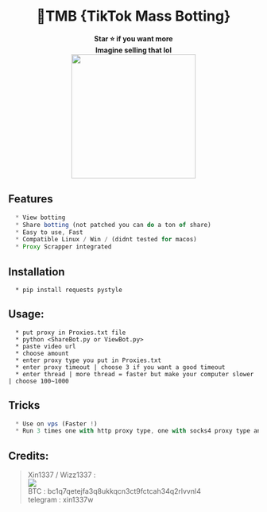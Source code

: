 <h1 align="center">💎TMB {TikTok Mass Botting}</h1>

<p align='center'>
  <b>Star ⭐ if you want more</b><br>
  <b>Imagine selling that lol</b><br>
  <img src='https://cdn.discordapp.com/attachments/949848871838822484/960133104012525568/unknown.png' width="250">
</p>


## Features
```js
  * View botting
  * Share botting (not patched you can do a ton of share)
  * Easy to use, Fast
  * Compatible Linux / Win / (didnt tested for macos)
  * Proxy Scrapper integrated
```

## Installation
```
  * pip install requests pystyle
```

##  Usage:
```
  * put proxy in Proxies.txt file
  * python <ShareBot.py or ViewBot.py>
  * paste video url
  * choose amount
  * enter proxy type you put in Proxies.txt
  * enter proxy timeout | choose 3 if you want a good timeout
  * enter thread | more thread = faster but make your computer slower | choose 100~1000
```

## Tricks
```js
  * Use on vps (Faster !)
  * Run 3 times one with http proxy type, one with socks4 proxy type and same for socks5
```

##  Credits:

 > Xin1337 / Wizz1337 :<br>
[![](https://cdn.discordapp.com/avatars/911603930092429354/80ffdb76af6871d09a1f068865ac7589.webp?size=40)](https://github.com/laynodev)  <br>BTC : bc1q7qetejfa3q8ukkqcn3ct9fctcah34q2rlvvnl4
<br>telegram : xin1337w
